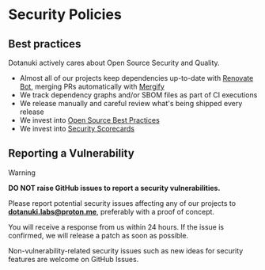 # Security Policies

## Best practices

Dotanuki actively cares about Open Source Security and Quality.

- Almost all of our projects keep dependencies up-to-date with [Renovate Bot](https://github.com/renovatebot/renovate), merging PRs automatically with [Mergify](https://mergify.com/)
- We track dependency graphs and/or SBOM files as part of CI executions
- We release manually and careful review what's being shipped every release
- We invest into [Open Source Best Practices](https://www.bestpractices.dev/)
- We invest into [Security Scorecards](https://securityscorecards.dev/)

## Reporting a Vulnerability

> [!WARNING]
>
> **DO NOT raise GitHub issues to report a security vulnerabilities.**

Please report potential security issues affecting any of our projects to **[dotanuki.labs@proton.me](mailto:dotanuki.labs@proton.me)**,
preferably with a proof of concept.

You will receive a response from us within 24 hours. If the issue is confirmed, we will release a patch as soon as possible.

Non-vulnerability-related security issues such as new ideas for security features are welcome on GitHub Issues.
